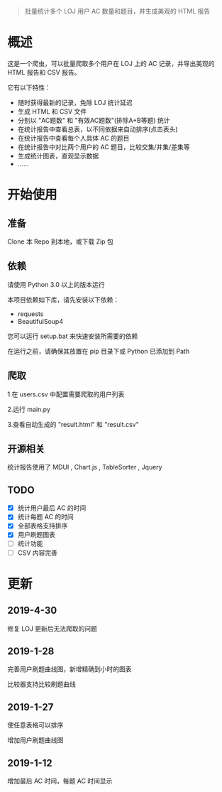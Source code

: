 > 批量统计多个 LOJ 用户 AC 数量和题目，并生成美观的 HTML 报告

# 概述
这是一个爬虫，可以批量爬取多个用户在 LOJ 上的 AC 记录，并导出美观的 HTML 报告和 CSV 报告。

它有以下特性：

+ 随时获得最新的记录，免除 LOJ 统计延迟
+ 生成 HTML 和 CSV 文件
+ 分别以 "AC题数" 和 "有效AC题数"(排除A+B等题) 统计
+ 在统计报告中查看总表，以不同依据来自动排序(点击表头)
+ 在统计报告中查看每个人具体 AC 的题目
+ 在统计报告中对比两个用户的 AC 题目，比较交集/并集/差集等
+ 生成统计图表，直观显示数据
+ ......

# 开始使用
## 准备
Clone 本 Repo 到本地，或下载 Zip 包

## 依赖
请使用 Python 3.0 以上的版本运行

本项目依赖如下库，请先安装以下依赖：
+ requests
+ BeautifulSoup4

您可以运行 setup.bat 来快速安装所需要的依赖

在运行之前，请确保其放置在 pip 目录下或 Python 已添加到 Path

## 爬取
1.在 users.csv 中配置需要爬取的用户列表

2.运行 main.py

3.查看自动生成的 "result.html" 和 "result.csv"


## 开源相关
统计报告使用了 MDUI , Chart.js , TableSorter , Jquery

## TODO
- [x] 统计用户最后 AC 的时间
- [x] 统计每题 AC 的时间
- [x] 全部表格支持排序
- [x] 用户刷题图表
- [ ] 统计功能
- [ ] CSV 内容完善

# 更新
## 2019-4-30
修复 LOJ 更新后无法爬取的问题

## 2019-1-28
完善用户刷题曲线图，新增精确到小时的图表

比较器支持比较刷题曲线
## 2019-1-27
使任意表格可以排序

增加用户刷题曲线图
## 2019-1-12
增加最后 AC 时间，每题 AC 时间显示
